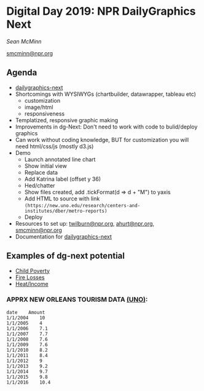 # Digital Day 2019: NPR DailyGraphics Next

_Sean McMinn_

smcminn@npr.org


## Agenda

- [dailygraphics-next](https://github.com/nprapps/dailygraphics-next)
- Shortcomings with WYSIWYGs (chartbuilder, datawrapper, tableau etc)
	- customization
	- image/html
	- responsiveness
- Templatized, responsive graphic making
- Improvements in dg-Next: Don't need to work with code to bulid/deploy graphics
- Can work without coding knowledge, BUT for customization you will need html/css/js (mostly d3.js)
- Demo
	- Launch annotated line chart
	- Show initial view
	- Replace data
	- Add Katrina label (offset y 36)
	- Hed/chatter
	- Show files created, add .tickFormat(d => d + "M") to yaxis
	- Add HTML to source with link `(https://new.uno.edu/research/centers-and-institutes/dber/metro-reports)`
	- Deploy
- Resources to set up: twilburn@npr.org, ahurt@npr.org, smcminn@npr.org 
- Documentation for [dailygraphics-next](https://github.com/nprapps/dailygraphics-next)

## Examples of dg-next potential
	
- [Child Poverty](https://apps.npr.org/dailygraphics/graphics/child-poverty-demos-20190227/preview.html#desktop) 
- [Fire Losses](https://apps.npr.org/dailygraphics/graphics/cal-fire-insurance-20190417/preview.html#desktop)
- [Heat/Income](https://apps.npr.org/dailygraphics/graphics/heat-poverty-interactive-20190822/preview.html#desktop)


### APPRX NEW ORLEANS TOURISM DATA [(UNO)](https://new.uno.edu/research/centers-and-institutes/dber/metro-reports):

```
date	Amount
1/1/2004	10
1/1/2005	4
1/1/2006	7.1
1/1/2007	7.7
1/1/2008	7.6
1/1/2009	7.6
1/1/2010	8.2
1/1/2011	8.4
1/1/2012	9
1/1/2013	9.2
1/1/2014	9.7
1/1/2015	9.8
1/1/2016	10.4
```
